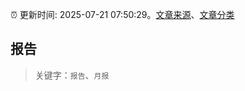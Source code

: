 :alarm_clock: 更新时间: 2025-07-21 07:50:29。[文章来源](/README.md)、[文章分类](/TAGS.md)

## 报告


> 关键字：`报告`、`月报`



